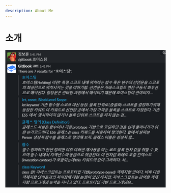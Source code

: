 ```yaml
---
description: About Me
---
```


# 소개

![&#xC774;&#xB7F0; &#xC6A9;&#xB3C4;&#xAC00; !?!](.gitbook/assets/image%20%2816%29.png)

